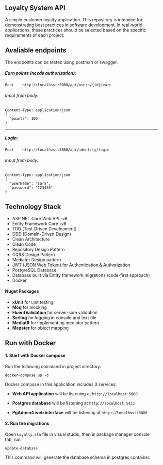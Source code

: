 ## Loyalty System API
A simple customer loyalty application. This repository is intended for demonstrating best practices in software development. In real-world applications, these practices should be selected based on the specific requirements of each project.

## Avaliable endpoints

The endpoints can be tested using postman or swagger.

##### Earn points (needs authorization):
```
Post    http://localhost:5000/api/users/{id}/earn
```

###### Input from body:
```
Content-Type: application/json
{
  "points": 100
}
```

----


##### Login:
```
Post    http://localhost:5000/api/identity/login
```

###### Input from body:
```
Content-Type: application/json
{
  "userName": "sara",
  "password": "123456"
}
```


## Technology Stack
  -	ASP.NET Core Web API -v8
  - Entity Framework Core -v8
  - TDD (Test-Driven Development)
  - DDD (Domain-Driven Design)
  - Clean Architecture
  - Clean Code
  - Repository Design Pattern
  - CQRS Design Pattern
  - Mediator Design pattern
  - JWT (JSON Web Token) for Authentication & Authorization
  - PostgreSQL Database
  - Database built via Entity framework migrations (code-first approach)
  - Docker

#### Nuget Packages
  - __xUnit__ for unit testing
  - __Moq__ for mocking
  - __FluentValidation__ for server-side validation
  - __Serilog__ for logging in console and text file
  - __MediatR__ for implementing mediator pattern
  - __Mapster__ for object mapping

      
## Run with Docker

#### 1. Start with Docker compose

Run the following command in project directory:

```
docker-compose up -d
```

Docker compose in this application includes 3 services:

- __Web API application__ will be listening at `http://localhost:5000`

- __Postgres database__ will be listening at `http://localhost:5433`

- __PgAdmin4 web interface__ will be listening at `http://localhost:8000`


#### 2. Run the migrations

Open `Loyalty.sln` file in visual studio, then in package manager console tab, run:

```
update-database
```

This command will generate the database schema in postgres container.



